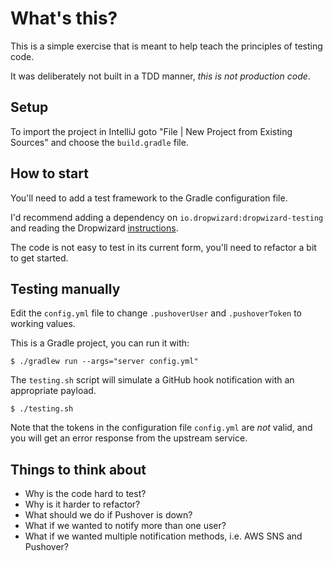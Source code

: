 # What's this?

This is a simple exercise that is meant to help teach the principles of testing
code.

It was deliberately not built in a TDD manner, *this is not production code*.

## Setup

To import the project in IntelliJ goto "File | New Project from Existing Sources" and
choose the `build.gradle` file.

## How to start

You'll need to add a test framework to the Gradle configuration file.

I'd recommend adding a dependency on `io.dropwizard:dropwizard-testing` and
reading the Dropwizard [instructions](https://www.dropwizard.io/en/release-2.0.x/manual/testing.html).

The code is not easy to test in its current form, you'll need to refactor
a bit to get started.

## Testing manually

Edit the `config.yml` file to change `.pushoverUser` and `.pushoverToken` to working values.

This is a Gradle project, you can run it with:

```shell
$ ./gradlew run --args="server config.yml"
```

The `testing.sh` script will simulate a GitHub hook notification with an
appropriate payload.

```shell
$ ./testing.sh
```

Note that the tokens in the configuration file `config.yml` are _not_ valid, and
you will get an error response from the upstream service.

## Things to think about

 - Why is the code hard to test?
 - Why is it harder to refactor?
 - What should we do if Pushover is down?
 - What if we wanted to notify more than one user?
 - What if we wanted multiple notification methods, i.e. AWS SNS and Pushover?
